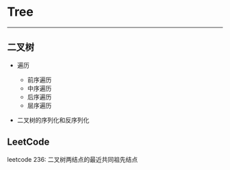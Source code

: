 <!--
 Copyright 2024 Gavin Gao. All rights reserved.
 Use of this source code is governed by a BSD-style
 license that can be found in the LICENSE file.
-->

# Tree

---

## 二叉树

* 遍历
    - 前序遍历
    - 中序遍历
    - 后序遍历
    - 层序遍历

* 二叉树的序列化和反序列化


## LeetCode

leetcode 236: 二叉树两结点的最近共同祖先结点
